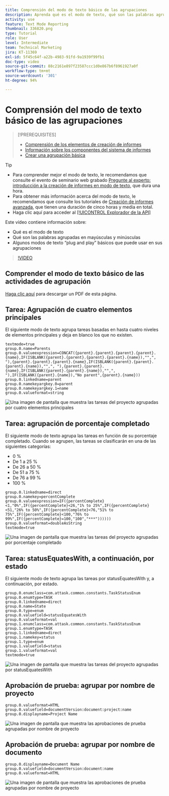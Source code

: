 ```yaml
---
title: Comprensión del modo de texto básico de las agrupaciones
description: Aprenda qué es el modo de texto, qué son las palabras agrupadas en mayúsculas y minúsculas y el modo de texto básico “plug and play” que puede usar en sus agrupaciones de Workfront.
activity: use
feature: Text Mode Reporting
thumbnail: 336820.png
type: Tutorial
role: User
level: Intermediate
team: Technical Marketing
jira: KT-11369
exl-id: 5f45c64f-a22b-4983-91fd-9a1939f99fb1
doc-type: video
source-git-commit: 88c2161e897f23587ccc1d0e867b6f8961927a0f
workflow-type: tm+mt
source-wordcount: '301'
ht-degree: 94%

---
```


# Comprensión del modo de texto básico de las agrupaciones

>[!PREREQUISITES]
>
>* [Comprensión de los elementos de creación de informes](https://experienceleague.adobe.com/docs/workfront-learn/tutorials-workfront/reporting/basic-reporting/create-a-task-report.html?lang=es)
>* [Información sobre los componentes del sistema de informes](https://experienceleague.adobe.com/docs/workfront-learn/tutorials-workfront/reporting/basic-reporting/reporting-components.html?lang=es)
>* [Crear una agrupación básica](https://experienceleague.adobe.com/docs/workfront-learn/tutorials-workfront/reporting/basic-reporting/create-a-basic-grouping.html?lang=es)


>[!TIP]
>
>* Para comprender mejor el modo de texto, le recomendamos que consulte el evento de seminario web grabado [Pregunte al experto: introducción a la creación de informes en modo de texto](https://experienceleague.adobe.com/docs/workfront-events/events/reporting-and-dashboards/introduction-to-text-mode-reporting.html?lang=es), que dura una hora.
>* Para obtener más información acerca del modo de texto, le recomendamos que consulte los tutoriales de [Creación de informes avanzada](https://experienceleague.adobe.com/docs/workfront-learn/tutorials-workfront/reporting/advanced-reporting/welcome-to-advanced-reporting.html?lang=es), que tienen una duración de cinco horas y media en total.
>* Haga clic aquí para acceder al [[!UICONTROL Explorador de la API]](https://developer.adobe.com/workfront/api-explorer/)

Este vídeo contiene información sobre:

* Qué es el modo de texto
* Qué son las palabras agrupadas en mayúsculas y minúsculas
* Algunos modos de texto “plug and play” básicos que puede usar en sus agrupaciones

>[!VIDEO](https://video.tv.adobe.com/v/3410641/?quality=12&learn=on)

## Comprender el modo de texto básico de las actividades de agrupación

[Haga clic aquí](/help/assets/understand-basic-text-mode-for-groupings-activities.pdf) para descargar un PDF de esta página.

## Tarea: Agrupación de cuatro elementos principales

El siguiente modo de texto agrupa tareas basadas en hasta cuatro niveles de elementos principales y deja en blanco los que no existen.

```
textmode=true
group.0.name=Parents
group.0.valueexpression=CONCAT({parent}.{parent}.{parent}.{parent}.{name},IF(ISBLANK({parent}.{parent}.{parent}.{parent}.{name}),"",", "),{parent}.{parent}.{parent}.{name},IF(ISBLANK({parent}.{parent}.{parent}.{name}),"",", "),{parent}.{parent}.{name},IF(ISBLANK({parent}.{parent}.{name}),"",", "),IF(ISBLANK({parent}.{name}),"No parent",{parent}.{name}))
group.0.linkedname=parent
group.0.namekeyargkey.0=parent
group.0.namekeyargkey.1=name
group.0.valueformat=string
```

![Una imagen de pantalla que muestra las tareas del proyecto agrupadas por cuatro elementos principales](assets/4-parents-grouping.png)


## Tarea: agrupación de porcentaje completado

El siguiente modo de texto agrupa las tareas en función de su porcentaje completado. Cuando se agrupen, las tareas se clasificarán en una de las siguientes categorías:

* 0 %
* De 1 a 25 %
* De 26 a 50 %
* De 51 a 75 %
* De 76 a 99 %
* 100 %

```
group.0.linkedname=direct
group.0.namekey=percentComplete
group.0.valueexpression=IF({percentComplete}<1,"0%",IF({percentComplete}<26,"1% to 25%",IF({percentComplete}<51,"26% to 50%",IF({percentComplete}<76,"51% to 75%",IF({percentComplete}<100,"76% to 99%",IF({percentComplete}=100,"100","***"))))))
group.0.valueformat=doubleAsString
textmode=true
```

![Una imagen de pantalla que muestra las tareas del proyecto agrupadas por porcentaje completado](assets/percent-complete-grouping.png)

## Tarea: statusEquatesWith, a continuación, por estado

El siguiente modo de texto agrupa las tareas por statusEquatesWith y, a continuación, por estado.

```
group.0.enumclass=com.attask.common.constants.TaskStatusEnum
group.0.enumtype=TASK
group.0.linkedname=direct
group.0.name=State
group.0.type=enum
group.0.valuefield=statusEquatesWith
group.0.valueformat=val
group.1.enumclass=com.attask.common.constants.TaskStatusEnum
group.1.enumtype=TASK
group.1.linkedname=direct
group.1.namekey=status
group.1.type=enum
group.1.valuefield=status
group.1.valueformat=val
textmode=true
```

![Una imagen de pantalla que muestra las tareas del proyecto agrupadas por statusEquatesWith](assets/status-equates-with.png)


## Aprobación de prueba: agrupar por nombre de proyecto

```
group.0.valueformat=HTML
group.0.valuefield=documentVersion:document:project:name
group.0.displayname=Project Name
```

![Una imagen de pantalla que muestra las aprobaciones de prueba agrupadas por nombre de proyecto](assets/proof-approvals-grouped-by-project-name.png)


## Aprobación de prueba: agrupar por nombre de documento

```
group.0.displayname=Document Name
group.0.valuefield=documentVersion:document:name
group.0.valueformat=HTML
```

![Una imagen de pantalla que muestra las aprobaciones de prueba agrupadas por nombre de proyecto](assets/proof-approvals-grouped-by-doc-name.png)


